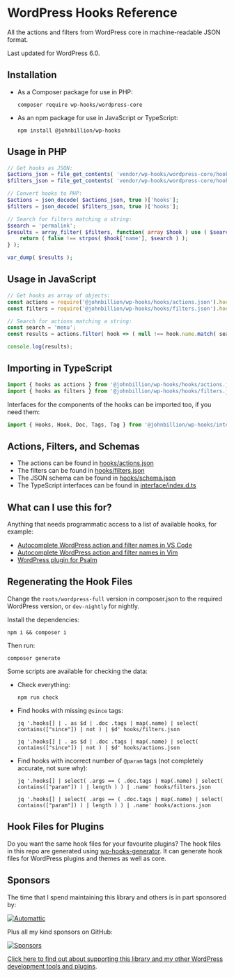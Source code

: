 # WordPress Hooks Reference

All the actions and filters from WordPress core in machine-readable JSON format.

Last updated for WordPress 6.0.

## Installation

* As a Composer package for use in PHP:
    ```shell
    composer require wp-hooks/wordpress-core
    ```
* As an npm package for use in JavaScript or TypeScript:
    ```shell
    npm install @johnbillion/wp-hooks
    ```

## Usage in PHP

```php
// Get hooks as JSON:
$actions_json = file_get_contents( 'vendor/wp-hooks/wordpress-core/hooks/actions.json' );
$filters_json = file_get_contents( 'vendor/wp-hooks/wordpress-core/hooks/filters.json' );

// Convert hooks to PHP:
$actions = json_decode( $actions_json, true )['hooks'];
$filters = json_decode( $filters_json, true )['hooks'];

// Search for filters matching a string:
$search = 'permalink';
$results = array_filter( $filters, function( array $hook ) use ( $search ) {
    return ( false !== strpos( $hook['name'], $search ) );
} );

var_dump( $results );
```

## Usage in JavaScript

```js
// Get hooks as array of objects:
const actions = require('@johnbillion/wp-hooks/hooks/actions.json').hooks;
const filters = require('@johnbillion/wp-hooks/hooks/filters.json').hooks;

// Search for actions matching a string:
const search = 'menu';
const results = actions.filter( hook => ( null !== hook.name.match( search ) ) );

console.log(results);
```

## Importing in TypeScript

```typescript
import { hooks as actions } from '@johnbillion/wp-hooks/hooks/actions.json';
import { hooks as filters } from '@johnbillion/wp-hooks/hooks/filters.json';
```

Interfaces for the components of the hooks can be imported too, if you need them:

```typescript
import { Hooks, Hook, Doc, Tags, Tag } from '@johnbillion/wp-hooks/interface';
```

## Actions, Filters, and Schemas

* The actions can be found in [hooks/actions.json](hooks/actions.json)
* The filters can be found in [hooks/filters.json](hooks/filters.json)
* The JSON schema can be found in [hooks/schema.json](hooks/schema.json)
* The TypeScript interfaces can be found in [interface/index.d.ts](interface/index.d.ts)

## What can I use this for?

Anything that needs programmatic access to a list of available hooks, for example:

* [Autocomplete WordPress action and filter names in VS Code](https://github.com/johnbillion/vscode-wordpress-hooks)
* [Autocomplete WordPress action and filter names in Vim](https://github.com/Mte90/deoplete-wp-hooks)
* [WordPress plugin for Psalm](https://github.com/humanmade/psalm-plugin-wordpress)

## Regenerating the Hook Files

Change the `roots/wordpress-full` version in composer.json to the required WordPress version, or `dev-nightly` for nightly.

Install the dependencies:

```shell
npm i && composer i
```

Then run:

```shell
composer generate
```

Some scripts are available for checking the data:

* Check everything:
  ```shell
  npm run check
  ```
* Find hooks with missing `@since` tags:
  ```shell
  jq '.hooks[] | . as $d | .doc .tags | map(.name) | select( contains(["since"]) | not ) | $d' hooks/filters.json
  ```
  ```shell
  jq '.hooks[] | . as $d | .doc .tags | map(.name) | select( contains(["since"]) | not ) | $d' hooks/actions.json
  ```
* Find hooks with incorrect number of `@param` tags (not completely accurate, not sure why):
  ```shell
  jq '.hooks[] | select( .args == ( .doc.tags | map(.name) | select( contains(["param"]) ) | length ) ) | .name' hooks/filters.json
  ```
  ```shell
  jq '.hooks[] | select( .args == ( .doc.tags | map(.name) | select( contains(["param"]) ) | length ) ) | .name' hooks/actions.json
  ```

## Hook Files for Plugins

Do you want the same hook files for your favourite plugins? The hook files in this repo are generated using [wp-hooks-generator](https://github.com/wp-hooks/generator). It can generate hook files for WordPress plugins and themes as well as core.

## Sponsors

The time that I spend maintaining this library and others is in part sponsored by:

[![Automattic](assets/gh/automattic.png)](https://automattic.com)

Plus all my kind sponsors on GitHub:

[![Sponsors](assets/gh/everyone.png)](https://github.com/sponsors/johnbillion)

[Click here to find out about supporting this library and my other WordPress development tools and plugins](https://github.com/sponsors/johnbillion).
